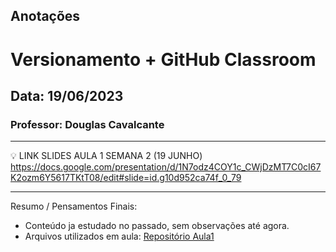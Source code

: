 ## Anotações

# Versionamento + GitHub Classroom

## Data: 19/06/2023

### Professor: Douglas Cavalcante

---

💡 LINK SLIDES AULA 1 SEMANA 2 (19 JUNHO)
https://docs.google.com/presentation/d/1N7odz4COY1c_CWjDzMT7C0cI67K2ozm6Y5617TKtT08/edit#slide=id.g10d952ca74f_0_79

---

Resumo / Pensamentos Finais:

- Conteúdo ja estudado no passado, sem observações até agora.
- Arquivos utilizados em aula: [Repositório Aula1](https://github.com/vdr3w/aulasdevinhouse/tree/main/semana2/aula1)
